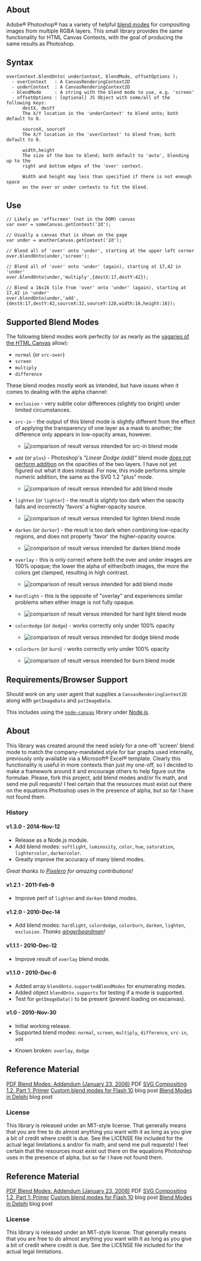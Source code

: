 ## About

Adobe® Photoshop® has a variety of helpful [blend modes](http://help.adobe.com/en_US/Photoshop/11.0/WSfd1234e1c4b69f30ea53e41001031ab64-77e9a.html) for compositing images from multiple RGBA layers. This small library provides the same functionality for HTML Canvas Contexts, with the goal of producing the same results as Photoshop.

## Syntax

    overContext.blendOnto( underContext, blendMode, offsetOptions );
      - overContext   : A CanvasRenderingContext2D
      - underContext  : A CanvasRenderingContext2D
      - blendMode     : A string with the blend mode to use, e.g. 'screen'
      - offsetOptions : [optional] JS Object with some/all of the following keys:
          destX, destY
          The X/Y location in the 'underContext' to blend onto; both default to 0.

          sourceX, sourceY
          The X/Y location in the 'overContext' to blend from; both default to 0.

          width,height
          The size of the box to blend; both default to 'auto', blending up to the
          right and bottom edges of the 'over' context.

          Width and height may less than specified if there is not enough space
          on the over or under contexts to fit the blend.


## Use

    // Likely an 'offscreen' (not in the DOM) canvas
    var over = someCanvas.getContext('2d');

    // Usually a canvas that is shown on the page
    var under = anotherCanvas.getContext('2d');

    // Blend all of 'over' onto 'under', starting at the upper left corner
    over.blendOnto(under,'screen');

    // Blend all of 'over' onto 'under' (again), starting at 17,42 in 'under'
    over.blendOnto(under,'multiply',{destX:17,destY:42});

    // Blend a 16x16 tile from 'over' onto 'under' (again), starting at 17,42 in 'under'
    over.blendOnto(under,'add',{destX:17,destY:42,sourceX:32,sourceY:128,width:16,height:16});


## Supported Blend Modes

The following blend modes work perfectly (or as nearly as the [vagaries of the HTML Canvas](http://stackoverflow.com/questions/4309364/why-does-html-canvas-getimagedata-not-return-the-exact-same-values-that-were-ju) allow):

 * `normal` (or `src-over`)
 * `screen`
 * `multiply`
 * `difference`

These blend modes mostly work as intended, but have issues when it comes to dealing with the alpha channel:

 * `exclusion` - very subtle color differences (slightly too bright) under limited circumstances.

 * `src-in` - the output of this blend mode is slightly different from the effect
   of applying the transparency of one layer as a mask to another; the difference only appears
   in low-opacity areas, however.
     * ![comparison of result versus intended for src-in blend mode](http://phrogz.net/tmp/context-blender_src-in.png)

 * `add` (or `plus`) - Photoshop's _"Linear Dodge (add)"_ blend mode [does not perform addition](http://www.neilblevins.com/cg_education/additive_mode_in_photoshop/additive_mode_in_photoshop.htm)
   on the opacities of the two layers. I have not yet figured out what it does instead.
   For now, this mode performs simple numeric addition, the same as the SVG 1.2 "plus" mode.
   * ![comparison of result versus intended for add blend mode](http://phrogz.net/tmp/context-blender_add.png)

 * `lighten` (or `lighter`) - the result is _slightly_ too dark when the opacity falls and incorrectly 'favors' a higher-opacity source.
     * ![comparison of result versus intended for lighten blend mode](http://phrogz.net/tmp/context-blender_lighten.png)

 * `darken` (or `darker`) - the result is too dark when combining low-opacity regions, and does not properly 'favor' the higher-opacity source.
     * ![comparison of result versus intended for darken blend mode](http://phrogz.net/tmp/context-blender_darken.png)

 * `overlay` - this is only correct where both the over and under images are 100% opaque; the lower the alpha
   of either/both images, the more the colors get clamped, resulting in high contrast.
   * ![comparison of result versus intended for add blend mode](http://phrogz.net/tmp/context-blender_overlay.png)

 * `hardlight` - this is the opposite of "overlay" and experiences similar problems when either image is not fully opaque.
   * ![comparison of result versus intended for hard light blend mode](http://phrogz.net/tmp/context-blender_hardlight.png)

 * `colordodge` (or `dodge`) - works correctly only under 100% opacity
     * ![comparison of result versus intended for dodge blend mode](http://phrogz.net/tmp/context-blender_dodge.png)

 * `colorburn` (or `burn`) - works correctly only under 100% opacity
     * ![comparison of result versus intended for burn blend mode](http://phrogz.net/tmp/context-blender_burn.png)

## Requirements/Browser Support

Should work on any user agent that supplies a `CanvasRenderingContext2D` along with `getImageData` and `putImageData`.

This includes using the [`node-canvas`](https://github.com/Automattic/node-canvas) library under [Node.js](http://nodejs.org).

## About

This library was created around the need solely for a one-off 'screen' blend mode to match the company-mandated style for bar graphs used internally, previously only available via a Microsoft® Excel® template. Clearly this functionality is useful in more contexts than just my one-off, so I decided to make a framework around it and encourage others to help figure out the formulae. Please, fork this project, add blend modes and/or fix math, and send me pull requests! I feel certain that the resources must exist out there on the equations Photoshop uses in the presence of alpha, but so far I have not found them.

### History

#### v1.3.0 - 2014-Nov-12
+ Release as a Node.js module.
+ Add blend modes: `softlight`, `luminosity`, `color`, `hue`, `saturation`, `lightercolor`, `darkercolor`.
+ Greatly improve the accuracy of many blend modes.

_Great thanks to [Pixelero](http://pixelero.wordpress.com) for amazing contributions!_

#### v1.2.1 - 2011-Feb-9
+ Improve perf of `lighten` and `darken` blend modes.

#### v1.2.0 - 2010-Dec-14
+ Add blend modes: `hardlight`, `colordodge`, `colorburn`, `darken`, `lighten`, `exclusion`. _Thanks [gingerbeardman](https://github.com/gingerbeardman)!_

#### v1.1.1 - 2010-Dec-12
+ Improve result of `overlay` blend mode.

#### v1.1.0 - 2010-Dec-6
+ Added array `blendOnto.supportedBlendModes` for enumerating modes.
+ Added object `blendOnto.supports` for testing if a mode is supported.
+ Test for `getImageData()` to be present (prevent loading on excanvas).

#### v1.0 - 2010-Nov-30
+ Initial working release.
+ Supported blend modes: `normal`, `screen`, `multiply`, `difference`, `src-in`, `add`
- Known broken: `overlay`, `dodge`

## Reference Material
[PDF Blend Modes: Addendum (January 23, 2006)](http://www.adobe.com/content/dam/Adobe/en/devnet/pdf/pdfs/pdf_reference_archives/blend_modes.pdf) PDF
[SVG Compositing 1.2, Part 1: Primer](http://dev.w3.org/SVG/modules/compositing/master/SVGCompositingPrimer.html)
[Custom blend modes for Flash 10](http://www.lostinactionscript.com/blog/index.php/2009/05/26/custom-blend-modes-for-flash-10/) blog post
[Blend Modes in Delphi](http://www.pegtop.net/delphi/articles/blendmodes/) blog post

### License

This library is released under an MIT-style license. That generally means that you are free to do almost anything you want with it as long as you give a bit of credit where credit is due. See the LICENSE file included for the actual legal limitations.s and/or fix math, and send me pull requests! I feel certain that the resources must exist out there on the equations Photoshop uses in the presence of alpha, but so far I have not found them.

## Reference Material
[PDF Blend Modes: Addendum (January 23, 2006)](http://www.adobe.com/content/dam/Adobe/en/devnet/pdf/pdfs/pdf_reference_archives/blend_modes.pdf) PDF
[SVG Compositing 1.2, Part 1: Primer](http://dev.w3.org/SVG/modules/compositing/master/SVGCompositingPrimer.html)
[Custom blend modes for Flash 10](http://www.lostinactionscript.com/blog/index.php/2009/05/26/custom-blend-modes-for-flash-10/) blog post
[Blend Modes in Delphi](http://www.pegtop.net/delphi/articles/blendmodes/) blog post

### License

This library is released under an MIT-style license. That generally means that you are free to do almost anything you want with it as long as you give a bit of credit where credit is due. See the LICENSE file included for the actual legal limitations.